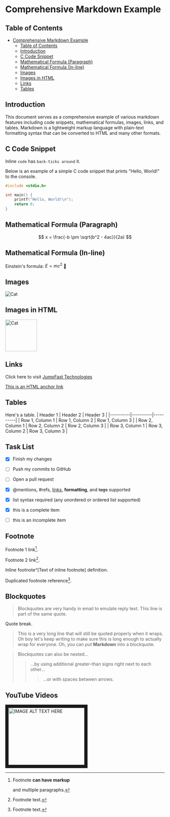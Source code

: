 # Comprehensive Markdown Example

## Table of Contents
- [Comprehensive Markdown Example](#comprehensive-markdown-example)
  - [Table of Contents](#table-of-contents)
  - [Introduction](#introduction)
  - [C Code Snippet](#c-code-snippet)
  - [Mathematical Formula (Paragraph)](#mathematical-formula-paragraph)
  - [Mathematical Formula (In-line)](#mathematical-formula-in-line)
  - [Images](#images)
  - [Images in HTML](#images-in-html)
  - [Links](#links)
  - [Tables](#tables)

## Introduction

This document serves as a comprehensive example of various markdown features including code snippets, mathematical formulas, images, links, and tables. Markdown is a lightweight markup language with plain-text formatting syntax that can be converted to HTML and many other formats.

## C Code Snippet

Inline `code` has `back-ticks around` it.

Below is an example of a simple C code snippet that prints "Hello, World!" to the console.

```c
#include <stdio.h>

int main() {
    printf("Hello, World!\n");
    return 0;
}
```

## Mathematical Formula (Paragraph)

$$
x = \frac{-b \pm \sqrt{b^2 - 4ac}}{2a}
$$

## Mathematical Formula (In-line)
Einstein's formula: $E=mc^2$ 🎉

## Images

![Cat](https://thumbs.dreamstime.com/b/random-cat-love-cats-pet-catsslave-110819582.jpg "Meow")

## Images in HTML
<img src="https://thumbs.dreamstime.com/b/random-cat-love-cats-pet-catsslave-110819582.jpg" alt="Cat" width="100" height="100">

## Links

Click here to visit [JumpFast Technologies](https://www.jumpfast.tech "JumpFast")

<a href="www.superlinked.com">This is an HTML anchor link</a>

## Tables
Here's a table.
| Header 1 | Header 2 | Header 3 |
|----------|----------|----------|
| Row 1, Column 1 | Row 1, Column 2 | Row 1, Column 3 |
| Row 2, Column 1 | Row 2, Column 2 | Row 2, Column 3 |
| Row 3, Column 1 | Row 3, Column 2 | Row 3, Column 3 |


## Task List
- [x] Finish my changes
- [ ] Push my commits to GitHub
- [ ] Open a pull request
- [x] @mentions, #refs, [links](), **formatting**, and <del>tags</del> supported
- [x] list syntax required (any unordered or ordered list supported)
- [x] this is a complete item
- [ ] this is an incomplete item


## Footnote
Footnote 1 link[^first].

Footnote 2 link[^second].

Inline footnote^[Text of inline footnote] definition.

Duplicated footnote reference[^second].

[^first]: Footnote **can have markup**

    and multiple paragraphs.

[^second]: Footnote text.


## Blockquotes

> Blockquotes are very handy in email to emulate reply text.
> This line is part of the same quote.

Quote break.

> This is a very long line that will still be quoted properly when it wraps. Oh boy let's keep writing to make sure this is long enough to actually wrap for everyone. Oh, you can *put* **Markdown** into a blockquote.

> Blockquotes can also be nested...
>> ...by using additional greater-than signs right next to each other...
> > > ...or with spaces between arrows.


## YouTube Videos

<a href="http://www.youtube.com/watch?feature=player_embedded&v=YOUTUBE_VIDEO_ID_HERE" target="_blank">
<img src="http://img.youtube.com/vi/YOUTUBE_VIDEO_ID_HERE/0.jpg" alt="IMAGE ALT TEXT HERE" width="240" height="180" border="10">
</a>
